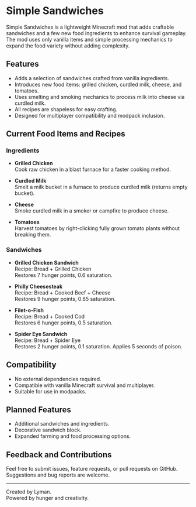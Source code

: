 # Simple Sandwiches

Simple Sandwiches is a lightweight Minecraft mod that adds craftable sandwiches and a few new food ingredients to enhance survival gameplay. The mod uses only vanilla items and simple processing mechanics to expand the food variety without adding complexity.

## Features

- Adds a selection of sandwiches crafted from vanilla ingredients.
- Introduces new food items: grilled chicken, curdled milk, cheese, and tomatoes.
- Uses smelting and smoking mechanics to process milk into cheese via curdled milk.
- All recipes are shapeless for easy crafting.
- Designed for multiplayer compatibility and modpack inclusion.

## Current Food Items and Recipes

### Ingredients

- **Grilled Chicken**  
  Cook raw chicken in a blast furnace for a faster cooking method.

- **Curdled Milk**  
  Smelt a milk bucket in a furnace to produce curdled milk (returns empty bucket).

- **Cheese**  
  Smoke curdled milk in a smoker or campfire to produce cheese.

- **Tomatoes**  
  Harvest tomatoes by right-clicking fully grown tomato plants without breaking them.

### Sandwiches

- **Grilled Chicken Sandwich**  
  Recipe: Bread + Grilled Chicken  
  Restores 7 hunger points, 0.6 saturation.

- **Philly Cheesesteak**  
  Recipe: Bread + Cooked Beef + Cheese  
  Restores 9 hunger points, 0.85 saturation.

- **Filet-o-Fish**  
  Recipe: Bread + Cooked Cod  
  Restores 6 hunger points, 0.5 saturation.

- **Spider Eye Sandwich**  
  Recipe: Bread + Spider Eye  
  Restores 2 hunger points, 0.1 saturation. Applies 5 seconds of poison.

## Compatibility

- No external dependencies required.
- Compatible with vanilla Minecraft survival and multiplayer.
- Suitable for use in modpacks.

## Planned Features

- Additional sandwiches and ingredients.
- Decorative sandwich block.
- Expanded farming and food processing options.

## Feedback and Contributions

Feel free to submit issues, feature requests, or pull requests on GitHub. Suggestions and bug reports are welcome.

---

Created by Lyman.  
Powered by hunger and creativity.
